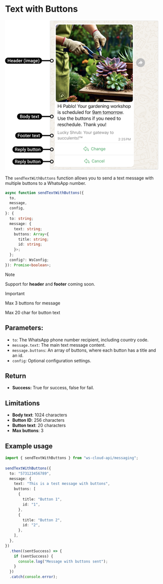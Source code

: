 # Text with Buttons

[<Badge type="tip" text="api docs" />](https://developers.facebook.com/docs/whatsapp/cloud-api/messages/interactive-reply-buttons-messages)

![buttons message](img/buttons.png)

The `sendTextWithButtons` function allows you to send a text message with multiple buttons to a WhatsApp number.

```ts
async function sendTextWithButtons({
  to,
  message,
  config,
}: {
  to: string;
  message: {
    text: string;
    buttons: Array<{
      title: string;
      id: string;
    }>;
  };
  config?: WsConfig;
}): Promise<boolean>;
```

> [!NOTE]
> Support for **header** and **footer** coming soon.

> [!IMPORTANT]
> Max 3 buttons for message
>
> Max 20 char for button text

## Parameters:

- `to`: The WhatsApp phone number recipient, including country code.
- `message.text`: The main text message content.
- `message.buttons`: An array of buttons, where each button has a title and an id.
- `config`: Optional configuration settings.

## Return

- **Success:** True for success, false for fail.

## Limitations

- **Body text**: 1024 characters
- **Button ID**: 256 characters
- **Button text**: 20 characters
- **Max buttons**: 3


## Example usage

```ts
import { sendTextWithButtons } from "ws-cloud-api/messaging";

sendTextWithButtons({
  to: "573123456789",
  message: {
    text: "This is a test message with buttons",
    buttons: [
      {
        title: "Button 1",
        id: "1",
      },
      {
        title: "Button 2",
        id: "2",
      },
    ],
  },
})
  .then((sentSuccess) => {
    if (sentSuccess) {
      console.log("Message with buttons sent");
    }
  })
  .catch(console.error);
```